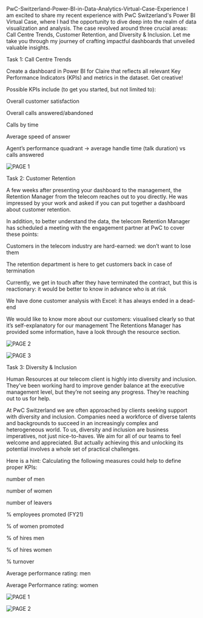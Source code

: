 PwC-Switzerland-Power-BI-in-Data-Analytics-Virtual-Case-Experience
I am excited to share my recent experience with PwC Switzerland's Power BI Virtual Case, where I had the opportunity to dive deep into the realm of data visualization and analysis. The case revolved around three crucial areas: Call Centre Trends, Customer Retention, and Diversity & Inclusion. Let me take you through my journey of crafting impactful dashboards that unveiled valuable insights.

Task 1: Call Centre Trends

Create a dashboard in Power BI for Claire that reflects all relevant Key Performance Indicators (KPIs) and metrics in the dataset. Get creative!

Possible KPIs include (to get you started, but not limited to):

Overall customer satisfaction

Overall calls answered/abandoned

Calls by time

Average speed of answer

Agent’s performance quadrant -> average handle time (talk duration) vs calls answered

![PAGE 1](https://github.com/Prashanth3820/PwC-Switzerland-Power-BI-in-Data-Analytics-Virtual-Case-Experience/assets/97869457/b62dce91-d2ea-419f-adfd-a5767778e61a)

Task 2: Customer Retention

A few weeks after presenting your dashboard to the management, the Retention Manager from the telecom reaches out to you directly. He was impressed by your work and asked if you can put together a dashboard about customer retention.

In addition, to better understand the data, the telecom Retention Manager has scheduled a meeting with the engagement partner at PwC to cover these points:

Customers in the telecom industry are hard-earned: we don’t want to lose them

The retention department is here to get customers back in case of termination

Currently, we get in touch after they have terminated the contract, but this is reactionary: it would be better to know in advance who is at risk

We have done customer analysis with Excel: it has always ended in a dead-end

We would like to know more about our customers: visualised clearly so that it’s self-explanatory for our management The Retentions Manager has provided some information, have a look through the resource section.

![PAGE 2](https://github.com/Prashanth3820/PwC-Switzerland-Power-BI-in-Data-Analytics-Virtual-Case-Experience/assets/97869457/7aa489a7-c0b6-48f7-bac4-6c786e83afe3)

![PAGE 3](https://github.com/Prashanth3820/PwC-Switzerland-Power-BI-in-Data-Analytics-Virtual-Case-Experience/assets/97869457/8dc2018b-2c0f-432c-862a-36bbdb4b61c4)

Task 3: Diversity & Inclusion

Human Resources at our telecom client is highly into diversity and inclusion. They’ve been working hard to improve gender balance at the executive management level, but they’re not seeing any progress. They’re reaching out to us for help.

At PwC Switzerland we are often approached by clients seeking support with diversity and inclusion. Companies need a workforce of diverse talents and backgrounds to succeed in an increasingly complex and heterogeneous world. To us, diversity and inclusion are business imperatives, not just nice-to-haves. We aim for all of our teams to feel welcome and appreciated. But actually achieving this and unlocking its potential involves a whole set of practical challenges.

Here is a hint: Calculating the following measures could help to define proper KPIs:

number of men

number of women

number of leavers

% employees promoted (FY21)

% of women promoted

% of hires men

% of hires women

% turnover

Average performance rating: men

Average Performance rating: women

![PAGE 1](https://github.com/Prashanth3820/PwC-Switzerland-Power-BI-in-Data-Analytics-Virtual-Case-Experience/assets/97869457/d55be13f-d47b-43c2-bb38-2b0341dcdd93)

![PAGE 2](https://github.com/Prashanth3820/PwC-Switzerland-Power-BI-in-Data-Analytics-Virtual-Case-Experience/assets/97869457/377312aa-b2f1-445f-9beb-13c003fefd71)
